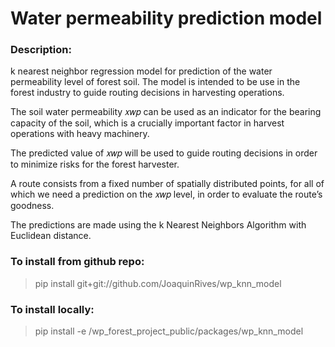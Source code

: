# Water permeability prediction model

### Description:
k nearest neighbor regression model for prediction of the water permeability
level of forest soil. The model is intended to be use in the forest industry to
guide routing decisions in harvesting operations.

The soil water permeability 𝑥𝑤𝑝 can be used as an indicator for the bearing capacity 
of the soil, which is a crucially important factor in harvest operations with heavy machinery.

The predicted value of 𝑥𝑤𝑝 will be used to guide routing decisions in order to minimize
risks  for the forest harvester.

A route consists from a fixed number of spatially distributed points, for all of which 
we need a prediction on the 𝑥𝑤𝑝 level, in order to evaluate the route’s goodness.

The predictions are made using the k Nearest Neighbors Algorithm with Euclidean distance.

### To install from github repo:
> pip install git+git://github.com/JoaquinRives/wp_knn_model

### To install locally:
> pip install -e /wp_forest_project_public/packages/wp_knn_model





